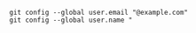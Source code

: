 <code>
git config --global user.email "<your_email>@example.com"
git config --global user.name "<your_password>
</code>
